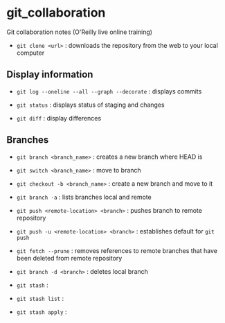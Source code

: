# git_collaboration
Git collaboration notes (O'Reilly live online training)

- `git clone <url>` : downloads the repository from the web to your local computer

## Display information

- `git log --oneline --all --graph --decorate` : displays commits

- `git status` : displays status of staging and changes

- `git diff` : display differences

## Branches

- `git branch <branch_name>` : creates a new branch where HEAD is

- `git switch <branch_name>` : move to branch

- `git checkout -b <branch_name>` : create a new branch and move to it

- `git branch -a` : lists branches local and remote

- `git push <remote-location> <branch>` : pushes branch to remote repository

- `git push -u <remote-location> <branch>` : establishes default for `git push`

- `git fetch --prune` : removes references to remote branches that have been deleted from remote repository

- `git branch -d <branch>` : deletes local branch

- `git stash` :

- `git stash list` :

- `git stash apply` :
